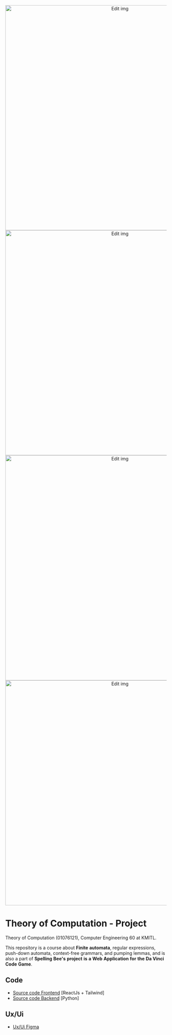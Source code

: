 <p align="center">
<img width="700" alt="Edit img" src="https://github.com/phattharaphorn/spelling-dee/assets/88389821/874f4bc9-475f-41da-9cf1-bcda116e49d6">
<img width="700" alt="Edit img" src="https://github.com/phattharaphorn/spelling-dee/assets/88389821/263f99ad-9180-4aea-b35d-265b64d054bd">
<img width="700" alt="Edit img" src="https://github.com/phattharaphorn/spelling-dee/assets/88389821/595e16c8-c4be-4ca4-8cd8-024dc0ccc356">
<img width="700" alt="Edit img" src="https://github.com/phattharaphorn/spelling-dee/assets/88389821/ef9d4323-dd4b-436e-b1e8-bea2e2a6de05">
</p>

# Theory of Computation - Project
Theory of Computation (01076121), Computer Engineering 60 at KMITL.

This repository is a course about **Finite** **automata**, regular expressions, push-down automata, context-free grammars, and pumping lemmas, and is also a part of **Spelling** **Bee's** **project** **is** **a** **Web** **Application** **for** **the** **Da Vinci** **Code** **Game**.
 
## Code 
- [Source code Frontend](spelling-dee-frontend-main) [ReactJs + Tailwind]
- [Source code Backend](spelling-dee-backend-main) [Python]

## Ux/Ui
- [Ux/Ui Figma](https://www.figma.com/file/kBWqnhx8k2LdIcNooRWBHK/Spelling-Bee?type=design&node-id=0%3A1&mode=design&t=uTo8AsP8aXmFB4mv-1) 
